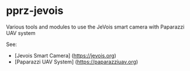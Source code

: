 # pprz-jevois
Various tools and modules to use the JeVois smart camera with Paparazzi UAV system

See:
- [Jevois Smart Camera] (https://jevois.org)
- [Paparazzi UAV System] (https://paparazziuav.org)

